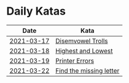 # Daily Katas

| Date                           | Kata |
|--------------------------------|------|
| [2021-03-17](katas/2021-03-17) | [Disemvowel Trolls](https://www.codewars.com/kata/52fba66badcd10859f00097e/java) |
| [2021-03-18](katas/2021-03-18) | [Highest and Lowest](https://www.codewars.com/kata/554b4ac871d6813a03000035) |
| [2021-03-19](katas/2021-03-19) | [Printer Errors](https://www.codewars.com/kata/56541980fa08ab47a0000040) |
| [2021-03-22](katas/2021-03-22) | [Find the missing letter](https://www.codewars.com/kata/5839edaa6754d6fec10000a2) |
